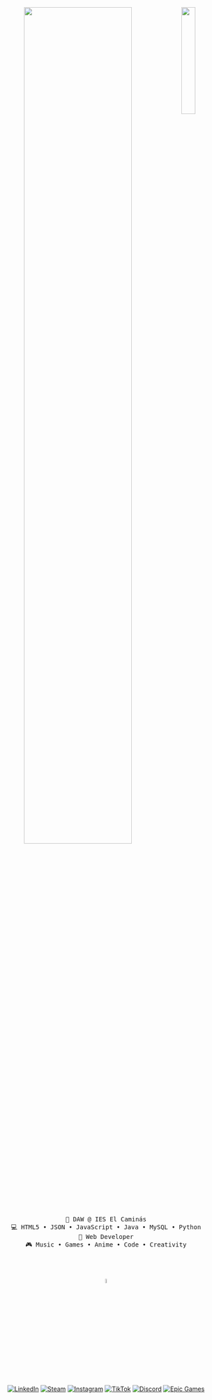 <div align="center">
 <img src="https://github.com/GuilleMorCar/GuilleMorCar/blob/main/img/SteinsGate.png?raw=true" width="25%" high="20%" align="right"/>
<img src="https://readme-typing-svg.demolab.com?font=Inconsolata&weight=500&size=40&duration=6000&pause=1000&color=A7A459&center=true&vCenter=true&multiline=true&repeat=false&random=false&width=1000&height=100&lines=Hola,+soy+Guillermo+Morcillo+Carmona;Estudiante+de+Desarrollo+de+Aplicaciones+Web" width="70%"/>
<br><br>
 
   <pre>
💼 DAW @ IES El Caminás
💻 HTML5 • JSON • JavaScript • Java • MySQL • Python
📖 Web Developer
🎮 Music • Games • Anime • Code • Creativity
    </pre>
<br><br>
<img src="https://github.com/GuilleMorCar/GuilleMorCar/blob/main/img/wolf.gif" height="5%" width="8%"/>
<br><br><br>

    
[![LinkedIn](https://img.shields.io/badge/LinkedIn-0A66C2?style=for-the-badge&logo=linkedin&logoColor=white)](https://www.linkedin.com/in/guillermo-morcillo-carmona-a4887b312/)
[![Steam](https://img.shields.io/badge/Steam-9146FF?style=for-the-badge&logo=steam&logoColor=white)](https://steamcommunity.com/profiles/76561198277603309/)
[![Instagram](https://img.shields.io/badge/Instagram-E4405F?style=for-the-badge&logo=instagram&logoColor=white)](https://www.instagram.com/gu1ll3_01/)
[![TikTok](https://img.shields.io/badge/TikTok-000000?style=for-the-badge&logo=tiktok&logoColor=white)](https://www.tiktok.com/@guimopa)
[![Discord](https://img.shields.io/badge/Discord-5865F2?style=for-the-badge&logo=discord&logoColor=white)](https://discordapp.com/users/341262806320152577)
[![Epic Games](https://img.shields.io/badge/Epic_Games-313131?style=for-the-badge&logo=epicgames&logoColor=white)](https://www.epicgames.com/id/guimopa01)

</div>

